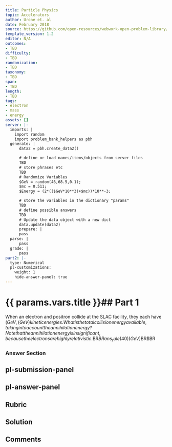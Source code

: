 ```yaml
---
title: Particle Physics
topic: Accelerators
author: Urone et. al
date: February 2018
source: https://github.com/open-resources/webwork-open-problem-library/tree/master/Contrib/BrockPhysics/College_Physics_Urone/33.Particle_Physics/33-03.Accelerators/NU_U17-33-03-007.pg
template_version: 1.2
editor: N/A
outcomes:
- TBD
difficulty:
- TBD
randomization:
- TBD
taxonomy:
- TBD
span:
- TBD
length:
- TBD
tags:
- electron
- mass
- energy
assets: []
server: |-
  imports: |
    import random
    import problem_bank_helpers as pbh
  generate: |
      data2 = pbh.create_data2()

      # define or load names/items/objects from server files
      TBD
      # store phrases etc
      TBD
      # Randomize Variables
      $GeV = random(46,68.5,0.1);
      $mc = 0.511;
      $Energy = (2*(($GeV*10**3)+$mc))*10**-3;

      # store the variables in the dictionary "params"
      TBD
      # define possible answers
      TBD
      # Update the data object with a new dict
      data.update(data2)
      prepare: |
      pass
  parse: |
      pass
  grade: |
      pass
part2: |-
  type: Numerical
  pl-customizations:
    weight: 1
    hide-answer-panel: true
---
```


# {{ params.vars.title }}## Part 1 
When an electron and positron collide at the SLAC facility, they each have ($GeV , (GeV)kinetic energies. What is the total collision energy available, taking into account theannihilation energy? Note that the annihilation energy is insignificant, because theelectrons are highly relativistic.$BR$BRans_rule(40) (GeV)$BR$BR 


### Answer Section 


## pl-submission-panel 


## pl-answer-panel 


## Rubric 


## Solution 


## Comments 


